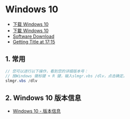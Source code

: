 # Windows 10

- [下载 Windows 10](https://www.microsoft.com/zh-cn/software-download/windows10)
- [下載 Windows 10](https://www.microsoft.com/zh-hk/software-download/windows10)
- [Software Download](https://www.microsoft.com/en-gb/software-download/)
- [Getting Title at 17:15](https://answers.microsoft.com/zh-hans/windows/forum/windows_10-update/windows-10/7abdef50-df6b-4e19-a4c0-0c335585e525)

## 1. 常用

```c#
// 您可以进行以下操作，看到您的详细版本号：
// 按Windows 徽标键 + R 键，输入slmgr.vbs /dlv，点击确定。
slmgr.vbs /dlv
```

## 2. Windows 10 版本信息

- [Windows 10 - 版本信息](https://docs.microsoft.com/zh-cn/windows/release-information/)
